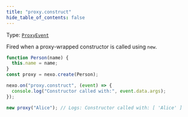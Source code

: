 ```yaml
---
title: "proxy.construct"
hide_table_of_contents: false
---
```


Type: [`ProxyEvent`](/docs/api/classes/ProxyEvent)

Fired when a proxy-wrapped constructor is called using `new`.

```javascript
function Person(name) {
  this.name = name;
}
const proxy = nexo.create(Person);

nexo.on("proxy.construct", (event) => {
  console.log("Constructor called with:", event.data.args);
});

new proxy("Alice"); // Logs: Constructor called with: [ 'Alice' ]
```
